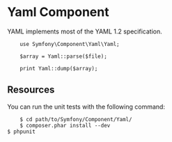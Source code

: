 Yaml Component
==============

YAML implements most of the YAML 1.2 specification.

		use Symfony\Component\Yaml\Yaml;

		$array = Yaml::parse($file);

		print Yaml::dump($array);

Resources
---------

You can run the unit tests with the following command:

		$ cd path/to/Symfony/Component/Yaml/
		$ composer.phar install --dev
	$ phpunit
